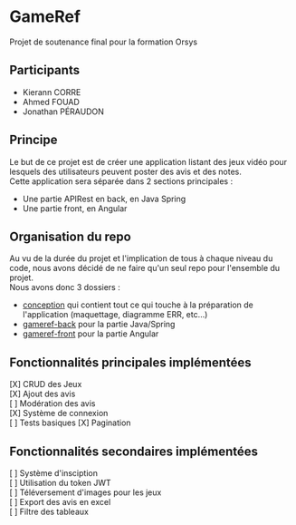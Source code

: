 # GameRef
Projet de soutenance final pour la formation Orsys

## Participants
- Kierann CORRE
- Ahmed FOUAD
- Jonathan PÉRAUDON

## Principe
Le but de ce projet est de créer une application listant des jeux vidéo pour lesquels des utilisateurs peuvent poster des avis et des notes.  
Cette application sera séparée dans 2 sections principales :
- Une partie APIRest en back, en Java Spring
- Une partie front, en Angular 


## Organisation du repo
Au vu de la durée du projet et l'implication de tous à chaque niveau du code, nous avons décidé de ne faire qu'un seul repo pour l'ensemble du projet.  
Nous avons donc 3 dossiers :
- [conception](./conception) qui contient tout ce qui touche à la préparation de l'application (maquettage, diagramme ERR, etc...) 
- [gameref-back](./gamere-back) pour la partie Java/Spring
- [gameref-front](./gamere-front) pour la partie Angular

## Fonctionnalités principales implémentées
[X] CRUD des Jeux  
[X] Ajout des avis  
[ ] Modération des avis  
[X] Système de connexion  
[ ] Tests basiques
[X] Pagination


## Fonctionnalités secondaires implémentées
[ ] Système d'insciption  
[ ] Utilisation du token JWT  
[ ] Téléversement d'images pour les jeux  
[ ] Export des avis en excel  
[ ] Filtre des tableaux  